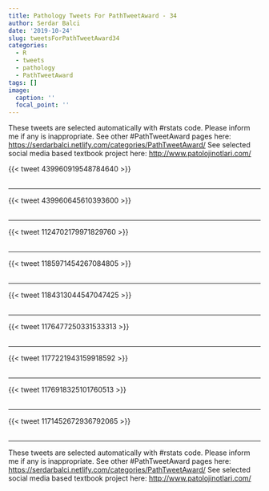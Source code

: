 ```yaml
---
title: Pathology Tweets For PathTweetAward - 34
author: Serdar Balci
date: '2019-10-24'
slug: tweetsForPathTweetAward34
categories:
  - R
  - tweets
  - pathology
  - PathTweetAward
tags: []
image:
  caption: ''
  focal_point: ''
---
```



These tweets are selected automatically with #rstats code. Please inform me if any is inappropriate.
See other #PathTweetAward pages here: https://serdarbalci.netlify.com/categories/PathTweetAward/ 
See selected social media based textbook project here: http://www.patolojinotlari.com/

{{< tweet 439960919548784640 >}}
<br>
<br>
<hr>
{{< tweet 439960645610393600 >}}
<br>
<br>
<hr>
{{< tweet 1124702179971829760 >}}
<br>
<br>
<hr>
{{< tweet 1185971454267084805 >}}
<br>
<br>
<hr>
{{< tweet 1184313044547047425 >}}
<br>
<br>
<hr>
{{< tweet 1176477250331533313 >}}
<br>
<br>
<hr>
{{< tweet 1177221943159918592 >}}
<br>
<br>
<hr>
{{< tweet 1176918325101760513 >}}
<br>
<br>
<hr>
{{< tweet 1171452672936792065 >}}
<br>
<br>
<hr>


These tweets are selected automatically with #rstats code. Please inform me if any is inappropriate.
See other #PathTweetAward pages here: https://serdarbalci.netlify.com/categories/PathTweetAward/ 
See selected social media based textbook project here: http://www.patolojinotlari.com/
